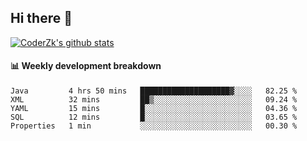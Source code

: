 ## Hi there 👋

[![CoderZk's github stats](https://github-readme-stats.vercel.app/api?username=zhoukuo123&show_icons=true&count_private=true)](https://github.com/anuraghazra/github-readme-stats)

#### :bar_chart: Weekly development breakdown

<!--START_SECTION:waka-->
```text
Java         4 hrs 50 mins   ████████████████████▓░░░░   82.25 % 
XML          32 mins         ██▒░░░░░░░░░░░░░░░░░░░░░░   09.24 % 
YAML         15 mins         █░░░░░░░░░░░░░░░░░░░░░░░░   04.36 % 
SQL          12 mins         █░░░░░░░░░░░░░░░░░░░░░░░░   03.65 % 
Properties   1 min           ░░░░░░░░░░░░░░░░░░░░░░░░░   00.30 % 
```
<!--END_SECTION:waka-->
